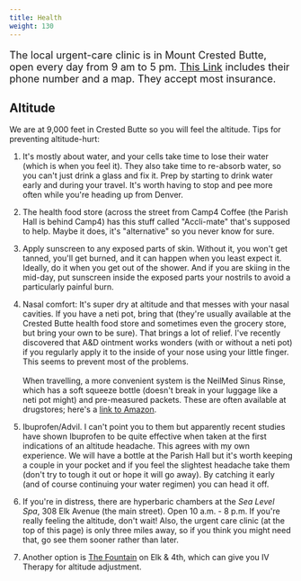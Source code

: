 ```yaml
---
title: Health
weight: 130
---
```


<p style="font-size:large;">
The local urgent-care clinic is in Mount Crested Butte, open every day from
9 am to 5 pm.
<a href="https://www.gunnisonvalleyhealth.org/Our-Services/Mountain-Clinic.aspx">This Link</a>
includes their phone number and a map. They accept most insurance.
</p>

## Altitude

We are at 9,000 feet in Crested Butte so you will feel the altitude. Tips for preventing altitude-hurt:

1. It's mostly about water, and your cells take time to lose their water
(which is when you feel it).  They also take time to re-absorb water, so you
can't just drink a glass and fix it. Prep by starting to drink water early and
during your travel. It's worth having to stop and pee more often while you're
heading up from Denver.

2. The health food store (across the street from Camp4 Coffee (the Parish Hall
is behind Camp4) has this stuff called "Accli-mate" that's supposed to help.
Maybe it does, it's "alternative" so you never know for sure.

3. Apply sunscreen to any exposed parts of skin. Without it, you won't get
tanned, you'll get burned, and it can happen when you least expect it.
Ideally, do it when you get out of the shower. And if you are skiing in the
mid-day, put sunscreen inside the exposed parts your nostrils to avoid a
particularly painful burn.

4. Nasal comfort: It's super dry at altitude and that messes with your nasal
cavities. If you have a neti pot, bring that (they're usually available at the
Crested Butte health food store and sometimes even the grocery store, but
bring your own to be sure). That brings a lot of relief. I've recently
discovered that A&D ointment works wonders (with or without a neti pot) if you
regularly apply it to the inside of your nose using your little finger. This
seems to prevent most of the problems.\
\
When travelling, a more convenient system is the NeilMed Sinus Rinse, which
has a soft squeeze bottle (doesn't break in your luggage like a neti pot might)
and pre-measured packets. These are often available at drugstores; here's a
[link to Amazon](https://www.amazon.com/dp/B004N13VY4/ref=cm_sw_em_r_mt_dp_U_2ESGCb5KHV8N9).

5. Ibuprofen/Advil. I can't point you to them but apparently recent studies
have shown Ibuprofen to be quite effective when taken at the first indications
of an altitude headache. This agrees with my own experience. We will have a
bottle at the Parish Hall but it's worth keeping a couple in your pocket and
if you feel the slightest headache take them (don't try to tough it out or
hope it will go away). By catching it early (and of course continuing your
water regimen) you can head it off.

6. If you're in distress, there are hyperbaric chambers at the *Sea Level
Spa*, 308 Elk Avenue (the main street). Open 10 a.m. - 8 p.m. If you're really
feeling the altitude, don't wait! Also, the urgent care clinic (at the top of
this page) is only three miles away, so if you think you might need that, go
see them sooner rather than later.

7. Another option is [The Fountain](https://www.thefountaincb.com/) on Elk & 4th, which can give you IV Therapy for altitude adjustment. 

